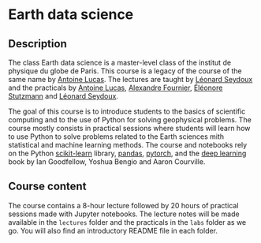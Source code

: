# Earth data science 

## Description

The class Earth data science is a master-level class of the institut de physique du globe de Paris. This course is a legacy of the course of the same name by [Antoine Lucas](http://dralucas.geophysx.org/). The lectures are taught by [Léonard Seydoux](https://sites.google.com/view/leonard-seydoux/accueil) and the practicals by [Antoine Lucas](http://dralucas.geophysx.org/), [Alexandre Fournier](https://www.ipgp.fr/~fournier/), [Éléonore Stutzmann](https://www.ipgp.fr/~stutz/) and [Léonard Seydoux](https://sites.google.com/view/leonard-seydoux/accueil). 

The goal of this course is to introduce students to the basics of scientific computing and to the use of Python for solving geophysical problems. The course mostly consists in practical sessions where students will learn how to use Python to solve problems related to the Earth sciences mith statistical and machine learning methods. The course and notebooks rely on the Python [scikit-learn](https://scikit-learn.org/stable/) library, [pandas](https://pandas.pydata.org/), [pytorch](https://pytorch.org/), and the [deep learning](https://www.deeplearningbook.org/) book by Ian Goodfellow, Yoshua Bengio and Aaron Courville.

## Course content

The course contains a 8-hour lecture followed by 20 hours of practical sessions made with Jupyter notebooks. The lecture notes will be made available in the `lectures` folder and the practicals in the `labs` folder as we go. You will also find an introductory README file in each folder.

